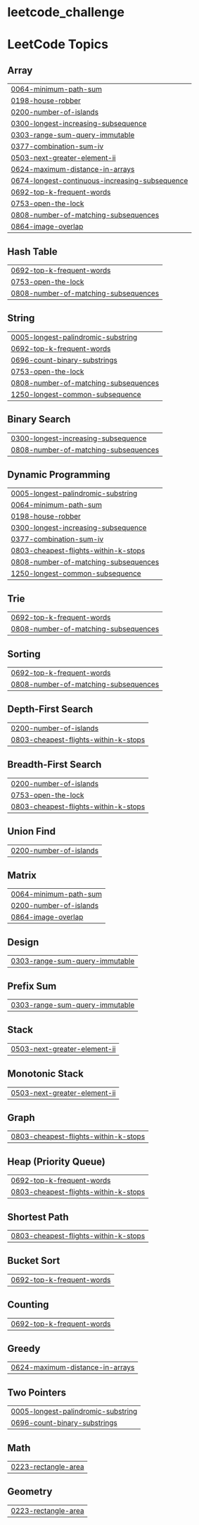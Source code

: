 # leetcode_challenge
<!---LeetCode Topics Start-->
# LeetCode Topics
## Array
|  |
| ------- |
| [0064-minimum-path-sum](https://github.com/FaiqQazi/leetcode_challenge/tree/master/0064-minimum-path-sum) |
| [0198-house-robber](https://github.com/FaiqQazi/leetcode_challenge/tree/master/0198-house-robber) |
| [0200-number-of-islands](https://github.com/FaiqQazi/leetcode_challenge/tree/master/0200-number-of-islands) |
| [0300-longest-increasing-subsequence](https://github.com/FaiqQazi/leetcode_challenge/tree/master/0300-longest-increasing-subsequence) |
| [0303-range-sum-query-immutable](https://github.com/FaiqQazi/leetcode_challenge/tree/master/0303-range-sum-query-immutable) |
| [0377-combination-sum-iv](https://github.com/FaiqQazi/leetcode_challenge/tree/master/0377-combination-sum-iv) |
| [0503-next-greater-element-ii](https://github.com/FaiqQazi/leetcode_challenge/tree/master/0503-next-greater-element-ii) |
| [0624-maximum-distance-in-arrays](https://github.com/FaiqQazi/leetcode_challenge/tree/master/0624-maximum-distance-in-arrays) |
| [0674-longest-continuous-increasing-subsequence](https://github.com/FaiqQazi/leetcode_challenge/tree/master/0674-longest-continuous-increasing-subsequence) |
| [0692-top-k-frequent-words](https://github.com/FaiqQazi/leetcode_challenge/tree/master/0692-top-k-frequent-words) |
| [0753-open-the-lock](https://github.com/FaiqQazi/leetcode_challenge/tree/master/0753-open-the-lock) |
| [0808-number-of-matching-subsequences](https://github.com/FaiqQazi/leetcode_challenge/tree/master/0808-number-of-matching-subsequences) |
| [0864-image-overlap](https://github.com/FaiqQazi/leetcode_challenge/tree/master/0864-image-overlap) |
## Hash Table
|  |
| ------- |
| [0692-top-k-frequent-words](https://github.com/FaiqQazi/leetcode_challenge/tree/master/0692-top-k-frequent-words) |
| [0753-open-the-lock](https://github.com/FaiqQazi/leetcode_challenge/tree/master/0753-open-the-lock) |
| [0808-number-of-matching-subsequences](https://github.com/FaiqQazi/leetcode_challenge/tree/master/0808-number-of-matching-subsequences) |
## String
|  |
| ------- |
| [0005-longest-palindromic-substring](https://github.com/FaiqQazi/leetcode_challenge/tree/master/0005-longest-palindromic-substring) |
| [0692-top-k-frequent-words](https://github.com/FaiqQazi/leetcode_challenge/tree/master/0692-top-k-frequent-words) |
| [0696-count-binary-substrings](https://github.com/FaiqQazi/leetcode_challenge/tree/master/0696-count-binary-substrings) |
| [0753-open-the-lock](https://github.com/FaiqQazi/leetcode_challenge/tree/master/0753-open-the-lock) |
| [0808-number-of-matching-subsequences](https://github.com/FaiqQazi/leetcode_challenge/tree/master/0808-number-of-matching-subsequences) |
| [1250-longest-common-subsequence](https://github.com/FaiqQazi/leetcode_challenge/tree/master/1250-longest-common-subsequence) |
## Binary Search
|  |
| ------- |
| [0300-longest-increasing-subsequence](https://github.com/FaiqQazi/leetcode_challenge/tree/master/0300-longest-increasing-subsequence) |
| [0808-number-of-matching-subsequences](https://github.com/FaiqQazi/leetcode_challenge/tree/master/0808-number-of-matching-subsequences) |
## Dynamic Programming
|  |
| ------- |
| [0005-longest-palindromic-substring](https://github.com/FaiqQazi/leetcode_challenge/tree/master/0005-longest-palindromic-substring) |
| [0064-minimum-path-sum](https://github.com/FaiqQazi/leetcode_challenge/tree/master/0064-minimum-path-sum) |
| [0198-house-robber](https://github.com/FaiqQazi/leetcode_challenge/tree/master/0198-house-robber) |
| [0300-longest-increasing-subsequence](https://github.com/FaiqQazi/leetcode_challenge/tree/master/0300-longest-increasing-subsequence) |
| [0377-combination-sum-iv](https://github.com/FaiqQazi/leetcode_challenge/tree/master/0377-combination-sum-iv) |
| [0803-cheapest-flights-within-k-stops](https://github.com/FaiqQazi/leetcode_challenge/tree/master/0803-cheapest-flights-within-k-stops) |
| [0808-number-of-matching-subsequences](https://github.com/FaiqQazi/leetcode_challenge/tree/master/0808-number-of-matching-subsequences) |
| [1250-longest-common-subsequence](https://github.com/FaiqQazi/leetcode_challenge/tree/master/1250-longest-common-subsequence) |
## Trie
|  |
| ------- |
| [0692-top-k-frequent-words](https://github.com/FaiqQazi/leetcode_challenge/tree/master/0692-top-k-frequent-words) |
| [0808-number-of-matching-subsequences](https://github.com/FaiqQazi/leetcode_challenge/tree/master/0808-number-of-matching-subsequences) |
## Sorting
|  |
| ------- |
| [0692-top-k-frequent-words](https://github.com/FaiqQazi/leetcode_challenge/tree/master/0692-top-k-frequent-words) |
| [0808-number-of-matching-subsequences](https://github.com/FaiqQazi/leetcode_challenge/tree/master/0808-number-of-matching-subsequences) |
## Depth-First Search
|  |
| ------- |
| [0200-number-of-islands](https://github.com/FaiqQazi/leetcode_challenge/tree/master/0200-number-of-islands) |
| [0803-cheapest-flights-within-k-stops](https://github.com/FaiqQazi/leetcode_challenge/tree/master/0803-cheapest-flights-within-k-stops) |
## Breadth-First Search
|  |
| ------- |
| [0200-number-of-islands](https://github.com/FaiqQazi/leetcode_challenge/tree/master/0200-number-of-islands) |
| [0753-open-the-lock](https://github.com/FaiqQazi/leetcode_challenge/tree/master/0753-open-the-lock) |
| [0803-cheapest-flights-within-k-stops](https://github.com/FaiqQazi/leetcode_challenge/tree/master/0803-cheapest-flights-within-k-stops) |
## Union Find
|  |
| ------- |
| [0200-number-of-islands](https://github.com/FaiqQazi/leetcode_challenge/tree/master/0200-number-of-islands) |
## Matrix
|  |
| ------- |
| [0064-minimum-path-sum](https://github.com/FaiqQazi/leetcode_challenge/tree/master/0064-minimum-path-sum) |
| [0200-number-of-islands](https://github.com/FaiqQazi/leetcode_challenge/tree/master/0200-number-of-islands) |
| [0864-image-overlap](https://github.com/FaiqQazi/leetcode_challenge/tree/master/0864-image-overlap) |
## Design
|  |
| ------- |
| [0303-range-sum-query-immutable](https://github.com/FaiqQazi/leetcode_challenge/tree/master/0303-range-sum-query-immutable) |
## Prefix Sum
|  |
| ------- |
| [0303-range-sum-query-immutable](https://github.com/FaiqQazi/leetcode_challenge/tree/master/0303-range-sum-query-immutable) |
## Stack
|  |
| ------- |
| [0503-next-greater-element-ii](https://github.com/FaiqQazi/leetcode_challenge/tree/master/0503-next-greater-element-ii) |
## Monotonic Stack
|  |
| ------- |
| [0503-next-greater-element-ii](https://github.com/FaiqQazi/leetcode_challenge/tree/master/0503-next-greater-element-ii) |
## Graph
|  |
| ------- |
| [0803-cheapest-flights-within-k-stops](https://github.com/FaiqQazi/leetcode_challenge/tree/master/0803-cheapest-flights-within-k-stops) |
## Heap (Priority Queue)
|  |
| ------- |
| [0692-top-k-frequent-words](https://github.com/FaiqQazi/leetcode_challenge/tree/master/0692-top-k-frequent-words) |
| [0803-cheapest-flights-within-k-stops](https://github.com/FaiqQazi/leetcode_challenge/tree/master/0803-cheapest-flights-within-k-stops) |
## Shortest Path
|  |
| ------- |
| [0803-cheapest-flights-within-k-stops](https://github.com/FaiqQazi/leetcode_challenge/tree/master/0803-cheapest-flights-within-k-stops) |
## Bucket Sort
|  |
| ------- |
| [0692-top-k-frequent-words](https://github.com/FaiqQazi/leetcode_challenge/tree/master/0692-top-k-frequent-words) |
## Counting
|  |
| ------- |
| [0692-top-k-frequent-words](https://github.com/FaiqQazi/leetcode_challenge/tree/master/0692-top-k-frequent-words) |
## Greedy
|  |
| ------- |
| [0624-maximum-distance-in-arrays](https://github.com/FaiqQazi/leetcode_challenge/tree/master/0624-maximum-distance-in-arrays) |
## Two Pointers
|  |
| ------- |
| [0005-longest-palindromic-substring](https://github.com/FaiqQazi/leetcode_challenge/tree/master/0005-longest-palindromic-substring) |
| [0696-count-binary-substrings](https://github.com/FaiqQazi/leetcode_challenge/tree/master/0696-count-binary-substrings) |
## Math
|  |
| ------- |
| [0223-rectangle-area](https://github.com/FaiqQazi/leetcode_challenge/tree/master/0223-rectangle-area) |
## Geometry
|  |
| ------- |
| [0223-rectangle-area](https://github.com/FaiqQazi/leetcode_challenge/tree/master/0223-rectangle-area) |
<!---LeetCode Topics End-->